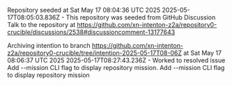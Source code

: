 Repository seeded at Sat May 17 08:04:36 UTC 2025
 2025-05-17T08:05:03.836Z - This repository was seeded from GitHub Discussion Talk to the repository at https://github.com/xn-intenton-z2a/repository0-crucible/discussions/2538#discussioncomment-13177643

Archiving intentïon to branch https://github.com/xn-intenton-z2a/repository0-crucible/tree/intention-2025-05-17T08-06Z at Sat May 17 08:06:37 UTC 2025
2025-05-17T08:27:43.236Z - Worked to resolved issue Add --mission CLI flag to display repository mission. Add --mission CLI flag to display repository mission
